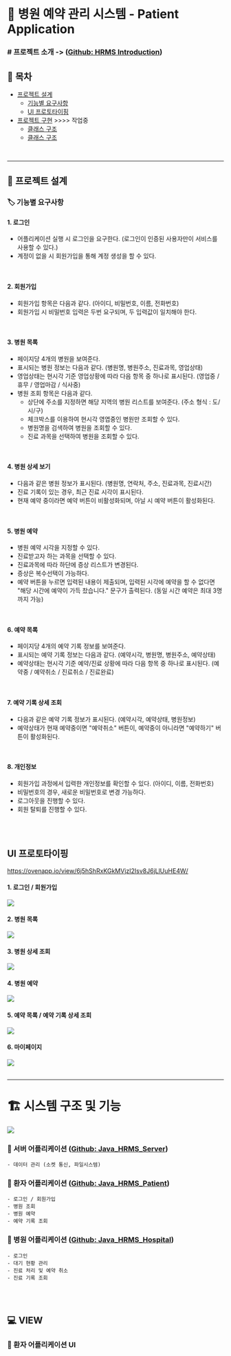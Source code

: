 # :hospital: 병원 예약 관리 시스템 - Patient Application
### # 프로젝트 소개 -> ([Github: HRMS Introduction](https://github.com/sinb57/HRMS-Introduction))
## :book: 목차
* <a href="#head1">프로젝트 설계</a>
  * <a href="#head11">기능별 요구사항</a>
  * <a href="#head12">UI 프로토타이핑</a>
* <a href="#head2">프로젝트 구현</a> >>>> 작업중
  * <a href="#head21">클래스 구조</a>
  * <a href="#head21">클래스 구조</a>
</br>

***
## <p id="head1"></p>:pushpin: 프로젝트 설계
### <p id="head11"></p> :label: 기능별 요구사항
#### 1. 로그인
- 어플리케이션 실행 시 로그인을 요구한다.
  (로그인이 인증된 사용자만이 서비스를 사용할 수 있다.)
- 계정이 없을 시 회원가입을 통해 계정 생성을 할 수 있다.
</br>

#### 2. 회원가입
- 회원가입 항목은 다음과 같다. (아이디, 비밀번호, 이름, 전화번호)
- 회원가입 시 비밀번호 입력은 두번 요구되며, 두 입력값이 일치해야 한다.
</br>

#### 3. 병원 목록
- 페이지당 4개의 병원을 보여준다.
- 표시되는 병원 정보는 다음과 같다.
(병원명, 병원주소, 진료과목, 영업상태)
- 영업상태는 현시각 기준 영업상황에 따라 다음 항목 중 하나로 표시된다.
(영업중 / 휴무 / 영업마감 / 식사중)
- 병원 조회 항목은 다음과 같다.
    - 상단에 주소를 지정하면 해당 지역의 병원 리스트를 보여준다. (주소 형식 : 도/시/구)
    - 체크박스를 이용하여 현시각 영엽중인 병원만 조회할 수 있다.
    - 병원명을 검색하여 병원을 조회할 수 있다.
    - 진료 과목을 선택하여 병원을 조회할 수 있다.
</br>

#### 4. 병원 상세 보기
- 다음과 같은 병원 정보가 표시된다.
(병원명, 연락처, 주소, 진료과목, 진료시간)
- 진료 기록이 있는 경우, 최근 진료 시각이 표시된다.
- 현재 예약 중이라면 예약 버튼이 비활성화되며, 아닐 시 예약 버튼이 활성화된다.
</br>

#### 5. 병원 예약
- 병원 예약 시각을 지정할 수 있다.
- 진료받고자 하는 과목을 선택할 수 있다.
- 진료과목에 따라 하단에 증상 리스트가 변경된다.
- 증상은 복수선택이 가능하다.
- 예약 버튼을 누르면 입력된 내용이 제출되며, 입력된 시각에 예약을 할 수 없다면
  "해당 시간에 예약이 가득 찼습니다." 문구가 출력된다. (동일 시간 예약은 최대 3명까지 가능)
</br>

#### 6. 예약 목록
- 페이지당 4개의 예약 기록 정보를 보여준다.
- 표시되는 예약 기록 정보는 다음과 같다.
  (예약시각, 병원명, 병원주소, 예약상태)
- 예약상태는 현시각 기준 예약/진료 상황에 따라 다음 항목 중 하나로 표시된다.
  (예약중 / 예약취소 / 진료취소 / 진료완료)
</br>

#### 7. 예약 기록 상세 조회
- 다음과 같은 예약 기록 정보가 표시된다.
  (예약시각, 예약상태, 병원정보)
- 예약상태가 현재 예약중이면 "예약취소" 버튼이,
  예약중이 아니라면 "예약하기" 버튼이 활성화된다.
</br>

#### 8. 개인정보
- 회원가입 과정에서 입력한 개인정보를 확인할 수 있다.
  (아이디, 이름, 전화번호)
- 비밀번호의 경우, 새로운 비밀번호로 변경 가능하다.
- 로그아웃을 진행할 수 있다.
- 회원 탈퇴를 진행할 수 있다.
</br>
</br>

## <p id="head12"></p>UI 프로토타이핑
https://ovenapp.io/view/6j5hShRxKGkMVjzI2Isv8J6jLlUuHE4W/
#### 1. 로그인 / 회원가입
![](https://imgur.com/nVU8Oqb.png)

#### 2. 병원 목록
![](https://imgur.com/2TxDrfb.png)

#### 3. 병원 상세 조회
![](https://imgur.com/QOFIdQF.png)

#### 4. 병원 예약
![](https://imgur.com/zRbyOJ0.png)

#### 5. 예약 목록 / 예약 기록 상세 조회
![](https://imgur.com/Ib6NsMM.png)

#### 6. 마이페이지
![](https://imgur.com/RtECc6Q.png)
</br>
</br>


***

# <p id="head2"></p>:building_construction: 시스템 구조 및 기능
![](https://imgur.com/IzlaPs4.png)

### <p id="head21"></p>:round_pushpin: 서버 어플리케이션 ([Github: Java_HRMS_Server](https://github.com/sinb57/Java_HRMS-Server))
    - 데이터 관리 (소켓 통신, 파일시스템)

### <p id="head22"></p>:round_pushpin: 환자 어플리케이션 ([Github: Java_HRMS_Patient](https://github.com/sinb57/Java_HRMS-Server))
    - 로그인 / 회원가입
    - 병원 조회
    - 병원 예약
    - 예약 기록 조회

### <p id="head23"></p>:round_pushpin: 병원 어플리케이션 ([Github: Java_HRMS_Hospital](https://github.com/sinb57/Java_HRMS-Server))
    - 로그인
    - 대기 현황 관리
    - 진료 처리 및 예약 취소
    - 진료 기록 조회
</br>
</br>

## <p id="head3"></p>:computer: VIEW 

### <p id="head31"></p>:boy: 환자 어플리케이션 UI
